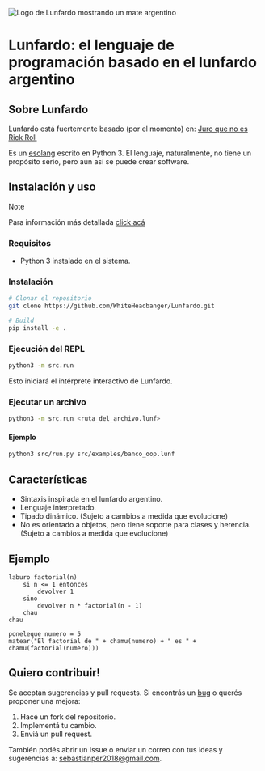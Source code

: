 ![Logo de Lunfardo mostrando un mate argentino](https://i.ibb.co/cQZhPMf/lunfardo-logo-small.png)

# Lunfardo: el lenguaje de programación basado en el lunfardo argentino

## Sobre Lunfardo

Lunfardo está fuertemente basado (por el momento) en: [Juro que no es Rick Roll](https://www.youtube.com/watch?v=Eythq9848Fg&list=PLZQftyCk7_SdoVexSmwy_tBgs7P0b97yD)

Es un [esolang](https://github.com/angrykoala/awesome-esolangs) escrito en Python 3.
El lenguaje, naturalmente, no tiene un propósito serio, pero aún así se puede crear software.

## Instalación y uso

> [!NOTE]
> Para información más detallada [click acá](https://github.com/WhiteHeadbanger/Lunfardo/wiki/02.-Instalación-y-Configuración)

### Requisitos

- Python 3 instalado en el sistema.

### Instalación

```sh
# Clonar el repositorio
git clone https://github.com/WhiteHeadbanger/Lunfardo.git

# Build
pip install -e .
```

### Ejecución del REPL

```sh
python3 -m src.run
```

Esto iniciará el intérprete interactivo de Lunfardo.

### Ejecutar un archivo

```sh
python3 -m src.run <ruta_del_archivo.lunf>
```

#### Ejemplo

```sh
python3 src/run.py src/examples/banco_oop.lunf
```

## Características

- Sintaxis inspirada en el lunfardo argentino.
- Lenguaje interpretado.
- Tipado dinámico. (Sujeto a cambios a medida que evolucione)
- No es orientado a objetos, pero tiene soporte para clases y herencia. (Sujeto a cambios a medida que evolucione)

## Ejemplo

```text
laburo factorial(n)
    si n <= 1 entonces
        devolver 1
    sino
        devolver n * factorial(n - 1)
    chau
chau

poneleque numero = 5
matear("El factorial de " + chamu(numero) + " es " + chamu(factorial(numero)))
```

## Quiero contribuir!

Se aceptan sugerencias y pull requests. Si encontrás un [bug](https://www.youtube.com/watch?v=SiMHTK15Pik) o querés proponer una mejora:

1. Hacé un fork del repositorio.
2. Implementá tu cambio.
3. Enviá un pull request.

También podés abrir un Issue o enviar un correo con tus ideas y sugerencias a: <sebastianper2018@gmail.com>.
